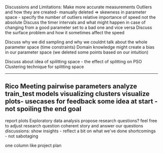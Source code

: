 Discussions and Limitations:
Make more accurate measurements 
Outliers and how they are created- manually deleted => skewness in parameter space - specify the number of outliers
relative importance of speed not the absolute
Discuss the timer intervals and what might happen in case of changing from a good parameter set to a bad one and vice versa
Discuss the surface problem and how it sometimes affect the speed






Discuss why we did sampling and why we couldnt talk about the whole parameter space (time constraints)
Domain knowledge might create a bias in our parameter space (we deleted some points based on our intuition)

Discuss about idea of spilitting space - the effect of splitting on PSO
Clustering technique for splitting space



------------
Rico Meeting
pairwise parameters analyze
train_test models
visualizing clusters
visualize plots-
usecases for feedback
some idea at start -not spoiling the end goal
-
report
plots
Exploratory data analysis
propose research questions?
feel free to adjust research question
coherent story and answer our questions
discussions:
    show insights - reflect a bit on what we've done
    shortcomings - not sabotaging

one column like project plan
